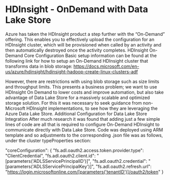 # HDInsight - OnDemand with Data Lake Store

Azure has taken the HDInsight product a step further with the “On-Demand” offering.  This enables you to effectively upload the configuration for an HDInsight cluster, which will be provisioned when called by an activity and then automatically destroyed once the activity completes.
HDInsight On-Demand Core Configuration
Basic setup information can be found at the following link for how to setup an On-Demand HDInsight cluster that transforms data in blob storage:
https://docs.microsoft.com/en-us/azure/hdinsight/hdinsight-hadoop-create-linux-clusters-adf

However, there are restrictions with using blob storage such as size limits and throughput limits.  This presents a business problem; we want to use HDInsight On Demand to lower costs and improve automation, but also take advantage of Data Lake Store for a massively scalable and optimized storage solution.  For this it was necessary to seek guidance from non-Microsoft HDInsight implementations, to see how they are leveraging the Azure Data Lake Store.
Additional Configuration for Data Lake Store Integration
After much research it was found that adding just a few simple lines of code are all that is required to configure On-Demand HDInsight to communicate directly with Data Lake Store.  Code was deployed using ARM template and so adjustments to the corresponding .json file was as follows, under the cluster typeProperties section:

"coreConfiguration": { 
                "fs.adl.oauth2.access.token.provider.type": "ClientCredential",
                "fs.adl.oauth2.client.id": "[parameters('ADLSServicePrincipalID')]",
                "fs.adl.oauth2.credential": "[parameters('ADLSServicePrincipalKey')]",
                "fs.adl.oauth2.refresh.url": "https://login.microsoftonline.com/[parameters('tenantID')]/oauth2/token"
                }



